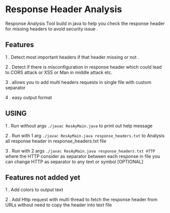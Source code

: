 # Response Header Analysis
Response Analysis Tool build in java to help you check the response header for missing headers to avoid security issue .

## Features 

1 . Detect most important headers if that header missing or not . 

2 . Detect if there is misconfiguration in response header which could lead to CORS attack or XSS or Man in middle attack etc.

3 . allows you to add multi headers requests in single file with custom separator

4 . easy output format


## USING

1 . Run without args ``` ./javac ResAyMain.java ``` to print out help message

2 . Run with 1 arg ``` ./javac ResAyMain.java response_headers.txt ``` to Analysis all response header in response_headers.txt file

3 . Run with 2 args ```./javac ResAyMain.java response_headers.txt HTTP ``` where the HTTP consider as separator between each response in file you can change HTTP as separator to any text or symbol [OPTIONAL]


## Features not added yet 

1 . Add colors to output text

2 . Add Http request with multi thread to fetch the response header from URLs without need to copy the header into text file


